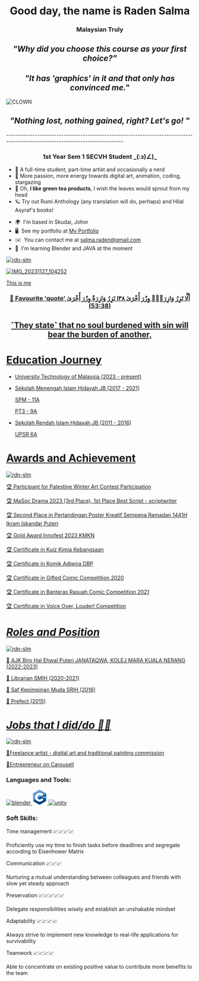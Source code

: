 
<h1 align="center"><b> Good day, the name is Raden Salma </b></h1>
<h3 align="center"> <b>Malaysian Truly </b></h3>

<h2 align = "center" ><i> "Why did you choose this course as your first choice?"</i> </h2>
<h2 align = "center" > <i>"It has 'graphics' in it and that only has convinced me."</i> </h2>

![CLOWN](https://github.com/rdn-slm/rdn-slm/assets/148412534/42744ad8-4832-40ca-a656-71113ec2b47d)

<h2 align = "center" > <i>"Nothing lost, nothing gained, right? Let's go! "</i> </h2>
-------------------------------------------------------------------------------------------------------------------------------

<h3 align="center"> 1st Year Sem 1 SECVH Student  _(:з)∠)_</h3>

- 🌱 A full-time student, part-time artist and occasionally a nerd
- 🌠 More passion, more energy towards digital art, animation, coding, stargazing
- 🌳 Oh,  **I like green tea products**, I wish the leaves would sprout from my head
- 🪐 Try out Rumi Anthology (any translation will do, perhaps) and Hilal Asyraf's books! 

*   🌍  I'm based in Skudai, Johor
*   🖥️  See my portfolio at [My Portfolio](http://github.com/rdn-slm/eportfolio/tree/main)
*   ✉️  You can contact me at [salma.raden@gmail.com](mailto:salma.raden@gmail.com)
*   🧠  I'm learning Blender and JAVA at the moment <a href="https://www.github.com/rdn-slm" target="_blank" rel="noreferrer">


                                                                   
 
<p align="left"> <img src="https://komarev.com/ghpvc/?username=rdn-slm&label=Profile%20views&color=0e75b6&style=flat" alt="rdn-slm" /> </p>



![IMG_20231127_104252](https://github.com/rdn-slm/rdn-slm/assets/148412534/3065ccca-fa61-4ae6-b4f4-6441762d9ead)
<p align = "left" > This is me </p>

<h3 align = "center">  🫶 Favourite 'quote' أَلَّا تَزِرُ وَازِرَةٌۭ وِزْرَ أُخْرَىٰ ٣٨ا تَزِرُ وَازِرَةٌ وِزْرَ أُخْرَىٰ (53:38)  </h3>
<h2 align ="center" > ˹They state˺ that no soul burdened with sin will bear the burden of another, </h2>
<h1 > Education Journey </h1>

- University Technology of Malaysia (2023 - present)
- Sekolah Menengah Islam Hidayah JB (2017 - 2021)
  <p> SPM - 11A </p>
  <p> PT3 - 9A</p>  
   
- Sekolah Rendah Islam Hidayah JB (2011 - 2016)
   <p> UPSR 6A </p>
   
<h1 > Awards and Achievement </h1>
<p align="left"> <img src="https://komarev.com/ghpvc/?username=rdn-slm&label=Profile%20views&color=0e75b6&style=flat" alt="rdn-slm" /> </p>

<p>🏆 Participant for Palestine Winter Art Contest Participation </p>
<p>🏆 MaSoc Drama 2023 (3rd Place), 1st Place Best Script - scriptwriter</p>
<p>🏆 Second Place in Pertandingan Poster Kreatif Sempena Ramadan 1441H Ikram Iskandar Puteri </p>
<p>🏆 Gold Award Innofest 2023 KMKN</p>
<p>🏆 Certificate in Kuiz Kimia Kebangsaan </p>
<p>🏆 Certificate in Komik Adiwira DBP</p>
<p>🏆 Certificate in Gifted Comic Competition 2020 </p>
<p>🏆 Certificate in Banteras Rasuah Comic Competition 2021</p>
<p>🏆 Certificate in Voice Over, Louder! Competition </p>


<h1 ><i> Roles and Position </i></h1>
<p align="left"> <img src="https://komarev.com/ghpvc/?username=rdn-slm&label=Profile%20views&color=0e75b6&style=flat" alt="rdn-slm" /> </p>

<p>🫧 AJK Biro Hal Ehwal Puteri JANATAQWA, KOLEJ MARA KUALA NERANG (2022-2023)</p>
<p>🫧 Librarian SMIH (2020-2021)</p>
<p>🫧 Saf Kepimpinan Muda SRIH (2016)</p>
<p>🫧 Prefect (2015)</p>


<h1 ><i> Jobs that I did/do 👩‍💻 </i></h1>
<p align="left"> <img src="https://komarev.com/ghpvc/?username=rdn-slm&label=Profile%20views&color=0e75b6&style=flat" alt="rdn-slm" /> </p>

<p> 📎Freelance artist - digital art and traditional painting commission  </p>
<p> 📎Entrepreneur on Carousell <a href="https://www.carousell.com.my/u/rdn_slm/" target="_blank" rel="noreferrer"></a>
 </p>
 <p  ![image](https://github.com/rdn-slm/rdn-slm/assets/148412534/d223b1a0-4429-49ad-a5ae-a9f7474016b5) </p>

<h3 align="left">Languages and Tools:</h3>
<p align="left"> <a href="https://www.blender.org/" target="_blank" rel="noreferrer"> <img src="https://download.blender.org/branding/community/blender_community_badge_white.svg" alt="blender" width="40" height="40"/> </a> <a href="https://www.w3schools.com/cpp/" target="_blank" rel="noreferrer"> <img src="https://raw.githubusercontent.com/devicons/devicon/master/icons/cplusplus/cplusplus-original.svg" alt="cplusplus" width="40" height="40"/> </a> <a href="https://unity.com/" target="_blank" rel="noreferrer"> <img src="https://www.vectorlogo.zone/logos/unity3d/unity3d-icon.svg" alt="unity" width="40" height="40"/> </a> </p>


<div align="left">

<h3 align="left"> Soft Skills: </h3>
<p> Time management 📈📈📈📈 </p>
<p> Proficiently use my time to finish tasks before deadlines and segregate according to Eisenhower Matrix  </p>
<p> Communication 📈📈📈 </p>
<p> Nurturing a mutual understanding between colleagues and friends with slow yet steady approach  </p>
<p> Preservation 📈📈📈📈📈 </p>
<p> Delegate responsibilities wisely and establish an unshakable mindset  </p>
<p> Adaptability 📈📈📈📈 </p>
<p> Always strive to implement new knowledge to real-life applications for survivability   </p>
<p> Teamwork 📈📈📈📈 </p>
<p> Able to concentrate on existing positive value to contribute more benefits to the team </p>
                  
                  
